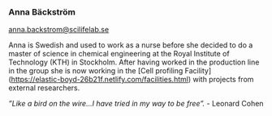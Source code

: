 ### Anna Bäckström
anna.backstrom@scilifelab.se 

Anna is Swedish and used to work as a nurse before she decided to do a master of science in chemical engineering at the Royal Institute of Technology (KTH) in Stockholm. After having worked in the production line in the group she is now working in the [Cell profiling Facility] (https://elastic-boyd-26b21f.netlify.com/facilities.html) with projects from external researchers. 


*”Like a bird on the wire...I have tried in my way to be free”.* - Leonard Cohen 
